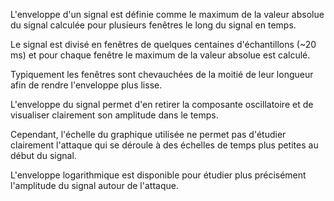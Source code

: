 L'enveloppe d'un signal est définie comme le maximum de la valeur absolue du signal calculée pour plusieurs fenêtres le long du signal en temps. 

Le signal est divisé en fenêtres de quelques centaines d'échantillons (~20 ms) et pour chaque fenêtre le maximum de la valeur absolue est calculé. 

Typiquement les fenêtres sont chevauchées de la moitié de leur longueur afin de rendre l'enveloppe plus lisse. 

L'enveloppe du signal permet d'en retirer la composante oscillatoire et de visualiser clairement son amplitude dans le temps. 

Cependant, l'échelle du graphique utilisée ne permet pas d'étudier clairement l'attaque qui se déroule à des échelles de temps plus petites au début du signal. 

L'enveloppe logarithmique est disponible pour étudier plus précisément l'amplitude du signal autour de l'attaque.
